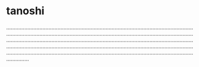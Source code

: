 # tanoshi

...........................................................................................................................................................................................................................................................................................................................................................................................................................................................................................................................................................................................................................................................